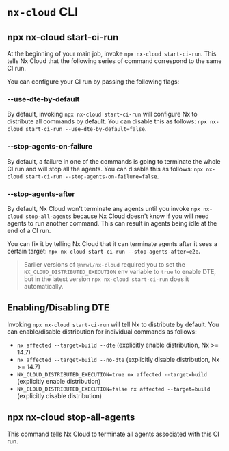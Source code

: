 # `nx-cloud` CLI

## npx nx-cloud start-ci-run

At the beginning of your main job, invoke `npx nx-cloud start-ci-run`. This tells Nx Cloud that the following series of
command correspond to the same CI run.

You can configure your CI run by passing the following flags:

### --use-dte-by-default

By default, invoking `npx nx-cloud start-ci-run` will configure Nx to distribute all commands by default. You can
disable this as follows: `npx nx-cloud start-ci-run --use-dte-by-default=false`.

### --stop-agents-on-failure

By default, a failure in one of the commands is going to terminate the whole CI run and will stop all the
agents. You can disable this as follows: `npx nx-cloud start-ci-run --stop-agents-on-failure=false`.

### --stop-agents-after

By default, Nx Cloud won't terminate any agents until you invoke `npx nx-cloud stop-all-agents` because Nx Cloud
doesn't know if you will need agents to run another command. This can result in agents being idle at the end of a CI
run.

You can fix it by telling Nx Cloud that it can terminate agents after it sees a certain
target: `npx nx-cloud start-ci-run --stop-agents-after=e2e`.

> Earlier versions of `@nrwl/nx-cloud` required you to set the `NX_CLOUD_DISTRIBUTED_EXECUTION` env variable to `true`
> to
> enable DTE, but in the latest version `npx nx-cloud start-ci-run` does it automatically.

## Enabling/Disabling DTE

Invoking `npx nx-cloud start-ci-run` will tell Nx to distribute by default. You can enable/disable distribution for
individual commands as follows:

- `nx affected --target=build --dte` (explicitly enable distribution, Nx >= 14.7)
- `nx affected --target=build --no-dte` (explicitly disable distribution, Nx >= 14.7)
- `NX_CLOUD_DISTRIBUTED_EXECUTION=true nx affected --target=build` (explicitly enable distribution)
- `NX_CLOUD_DISTRIBUTED_EXECUTION=false nx affected --target=build` (explicitly disable distribution)

## npx nx-cloud stop-all-agents

This command tells Nx Cloud to terminate all agents associated with this CI run.
